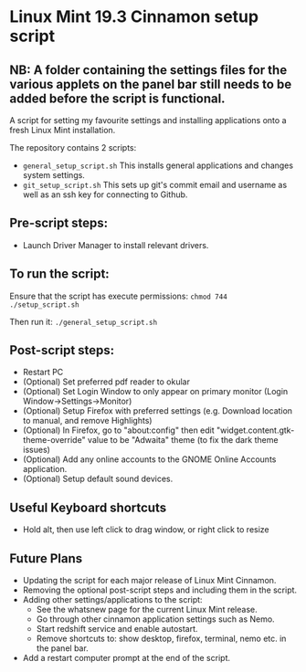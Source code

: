 # Linux Mint 19.3 Cinnamon setup script
## NB: A folder containing the settings files for the various applets on the panel bar still needs to be added before the script is functional.

A script for setting my favourite settings and installing applications onto a fresh Linux Mint installation.

The repository contains 2 scripts:
+ `general_setup_script.sh`
This installs general applications and changes system settings.
+ `git_setup_script.sh`
This sets up git's commit email and username as well as an ssh key for connecting to Github.

## Pre-script steps:
+ Launch Driver Manager to install relevant drivers.

## To run the script:
Ensure that the script has execute permissions:
`chmod 744 ./setup_script.sh`

Then run it: `./general_setup_script.sh`

## Post-script steps:
+ Restart PC
+ (Optional) Set preferred pdf reader to okular
+ (Optional) Set Login Window to only appear on primary monitor (Login Window->Settings->Monitor)
+ (Optional) Setup Firefox with preferred settings (e.g. Download location to manual, and remove Highlights)
+ (Optional) In Firefox, go to "about:config" then edit "widget.content.gtk-theme-override" value to be "Adwaita" theme (to fix the dark theme issues)
+ (Optional) Add any online accounts to the GNOME Online Accounts application.
+ (Optional) Setup default sound devices.

## Useful Keyboard shortcuts
+ Hold alt, then use left click to drag window, or right click to resize

## Future Plans
+ Updating the script for each major release of Linux Mint Cinnamon.
+ Removing the optional post-script steps and including them in the script.
+ Adding other settings/applications to the script:
    + See the whatsnew page for the current Linux Mint release.
    + Go through other cinnamon application settings such as Nemo.
    + Start redshift service and enable autostart.
    + Remove shortcuts to: show desktop, firefox, terminal, nemo etc. in the panel bar.
+ Add a restart computer prompt at the end of the script.
